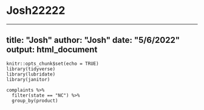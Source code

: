 # Josh22222
 
---
title: "Josh"
author: "Josh"
date: "5/6/2022"
output: html_document
---

```{r setup, include=FALSE}
knitr::opts_chunk$set(echo = TRUE)
library(tidyverse)
library(lubridate)
library(janitor)
```

```{r}
complaints %>%
  filter(state == "NC") %>%
  group_by(product)
```
